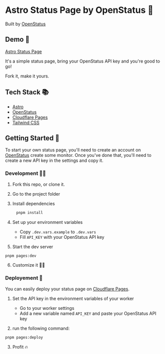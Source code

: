 # Astro Status Page by OpenStatus 🔭

Built by [OpenStatus](https://www.openstatus.dev)


## Demo 🚀

<a href="https://status.jessejesse.xyz">Astro Status Page</a>

It's a simple status page, bring your OpenStatus API key and you're good to go!

Fork it, make it yours.


## Tech Stack 📚

- [Astro](https://astro.build)
- [OpenStatus](https://www.openstatus.dev)
- [Cloudflare Pages](https://pages.cloudflare.com)
- [Tailwind CSS](https://tailwindcss.com)

## Getting Started 🚀

To start your own status page, you'll need to create an account on [OpenStatus](https://www.openstatus.dev) create some monitor. Once you've done that, you'll need to create a new API key in the settings and copy it.


### Development 🧑‍💻

1. Fork this repo, or clone it.

2. Go to the project folder

3. Install dependencies

```bash
     pnpm install
```

4. Set up your environment variables
   - Copy `.dev.vars.example` to `.dev.vars`
   - Fill `API_KEY` with your OpenStatus API key

5. Start the dev server

```bash
pnpm pages:dev
```
6. Customize it 🧑‍🎨


### Deployement 🚀

You can easily deploy your status page on [Cloudflare Pages](https://pages.cloudflare.com).

1. Set the API key in the environment variables of your worker
   - Go to your worker settings
   - Add a new variable named `API_KEY` and paste your OpenStatus API key

2. run the following command:

```bash
pnpm pages:deploy
```

3. Profit 🔥






